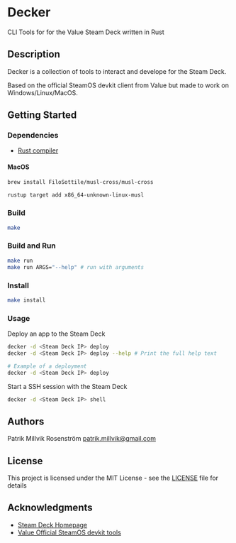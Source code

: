 # Decker

CLI Tools for for the Value Steam Deck written in Rust

## Description

Decker is a collection of tools to interact and develope for the Steam Deck.

Based on the official SteamOS devkit client from Value but made to work on Windows/Linux/MacOS.

## Getting Started

### Dependencies

* [Rust compiler](https://www.rust-lang.org/tools/install)

#### MacOS
```bash
brew install FiloSottile/musl-cross/musl-cross
```

```bash
rustup target add x86_64-unknown-linux-musl
```

### Build

```bash
make
```

### Build and Run
```bash
make run
make run ARGS="--help" # run with arguments
```

### Install
```bash
make install
```

### Usage
Deploy an app to the Steam Deck
```bash
decker -d <Steam Deck IP> deploy
decker -d <Steam Deck IP> deploy --help # Print the full help text

# Example of a deployment
decker -d <Steam Deck IP> deploy
```

Start a SSH session with the Steam Deck
```bash
decker -d <Steam Deck IP> shell
```


## Authors

Patrik Millvik Rosenström <patrik.millvik@gmail.com>

## License

This project is licensed under the MIT License - see the [LICENSE](LICENSE) file for details

## Acknowledgments

* [Steam Deck Homepage](https://www.steamdeck.com)
* [Value Official SteamOS devkit tools](https://gitlab.steamos.cloud/devkit/steamos-devkit)
